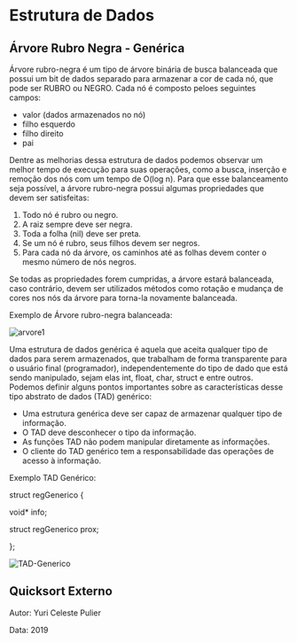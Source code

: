 # Estrutura de Dados



## Árvore Rubro Negra - Genérica

Árvore rubro-negra é um tipo de árvore binária de busca balanceada que possui um bit de dados separado para armazenar a cor de cada nó, que pode ser RUBRO ou NEGRO.
Cada nó é composto peloes seguintes campos:
- valor (dados armazenados no nó)
- filho esquerdo
- filho direito
- pai

Dentre as melhorias dessa estrutura de dados podemos observar um melhor tempo de execução para suas operações, como a busca, inserção e remoção dos nós com um tempo de O(log n). Para que esse balanceamento seja possível, a árvore rubro-negra possui algumas propriedades que devem ser satisfeitas:
1. Todo nó é rubro ou negro.
2. A raiz sempre deve ser negra.
3. Toda a folha (nil) deve ser preta.
4. Se um nó é rubro, seus filhos devem ser negros.
5. Para cada nó da árvore, os caminhos até as folhas devem conter o mesmo número de nós negros.

Se todas as propriedades forem cumpridas, a árvore estará balanceada, caso contrário, devem ser utilizados métodos como rotação e mudança de cores nos nós da árvore para torna-la novamente balanceada.

Exemplo de Árvore rubro-negra balanceada:

![arvore1](https://github.com/yuripulier/Estrutura_de_Dados/blob/master/images/arvore-rn-balanceada.png "Arvore RN balanceada")


Uma estrutura de dados genérica é aquela que aceita qualquer tipo de dados para serem armazenados, que trabalham de forma transparente para o usuário final (programador), independentemente do tipo de dado que está sendo manipulado, sejam elas int, float, char, struct e entre outros. Podemos definir alguns pontos importantes sobre as características desse tipo abstrato de dados (TAD) genérico:
- Uma estrutura genérica deve ser capaz de armazenar qualquer tipo de informação.
- O TAD deve desconhecer o tipo da informação.
- As funções TAD não podem manipular diretamente as informações.
- O cliente do TAD genérico tem a responsabilidade das operações de acesso à informação.

Exemplo TAD Genérico:

struct regGenerico {

   void* info;
   
   struct regGenerico prox;
   
};


![TAD-Generico](https://github.com/yuripulier/Estrutura_de_Dados/blob/master/images/TAD-Generico.png "TAD Genérico")



## Quicksort Externo



Autor: Yuri Celeste Pulier

Data: 2019
